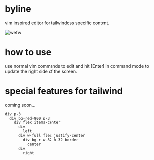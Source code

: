 # byline

vim inspired editor for tailwindcss specific content.

![wefw](https://i.imgur.com/gQPd0kO.png)

# how to use

use normal vim commands to edit and hit [Enter] in command
mode to update the right side of the screen.

# special features for tailwind

coming soon...

```
div p-3
  div bg-red-900 p-3 
    div flex items-center 
      div 
        left
      div w-full flex justify-center 
        div bg-r w-32 h-32 border 
          center 
      div
        right
```
